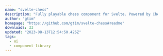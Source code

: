 ```yaml
---
name: "svelte-chess"
description: "Fully playable chess component for Svelte. Powered by Chess.js logic, Chessground chessboard and optionally Stockfish chess AI."
author: "gtim"
homepage: "https://github.com/gtim/svelte-chess#readme"
downloads: 33
updated: "2023-08-13T12:54:50.425Z"
tags: 
  - ui
  - component-library
---
```

